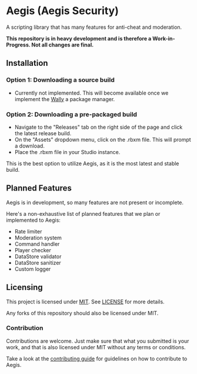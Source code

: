 # Aegis (Aegis Security)
A scripting library that has many features for anti-cheat and moderation.

**This repository is in heavy development and is therefore a Work-in-Progress. Not all changes are final.**

## Installation

### Option 1: Downloading a source build
* Currently not implemented. This will become available once we implement the [Wally](https://github.com/UpliftGames/wally) a package manager.

### Option 2: Downloading a pre-packaged build
* Navigate to the "Releases" tab on the right side of the page and click the latest release build.
* On the "Assets" dropdown menu, click on the .rbxm file. This will prompt a download.
* Place the .rbxm file in your Studio instance.

This is the best option to utilize Aegis, as it is the most latest and stable build.

## Planned Features
Aegis is in development, so many features are not present or incomplete. 

Here's a non-exhaustive list of planned features that we plan or implemented to Aegis:
* Rate limiter
* Moderation system
* Command handler
* Player checker
* DataStore validator
* DataStore sanitizer
* Custom logger

## Licensing
This project is licensed under [MIT](http://opensource.org/licenses/MIT). See [LICENSE](LICENSE) for more details.

Any forks of this repository should also be licensed under MIT.

### Contribution
Contributions are welcome. Just make sure that what you submitted is your work, and that is also licensed under MIT without any terms or conditions.

Take a look at the [contributing guide](CONTRIBUTING.md) for guidelines on how to contribute to Aegis.